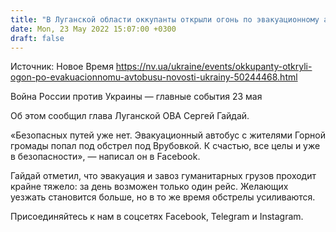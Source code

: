 ```yaml
---
title: "В Луганской области оккупанты открыли огонь по эвакуационному автобусу"
date: Mon, 23 May 2022 15:07:00 +0300
draft: false
---
```

Источник: Новое Время https://nv.ua/ukraine/events/okkupanty-otkryli-ogon-po-evakuacionnomu-avtobusu-novosti-ukrainy-50244468.html


Война России против Украины — главные события 23 мая

Об этом сообщил глава Луганской ОВА Сергей Гайдай.

«Безопасных путей уже нет. Эвакуационный автобус с жителями Горной громады попал под обстрел под Врубовкой. К счастью, все целы и уже в безопасности», — написал он в Facebook.

Гайдай отметил, что эвакуация и завоз гуманитарных грузов проходит крайне тяжело: за день возможен только один рейс. Желающих уезжать становится больше, но в то же время обстрелы усиливаются.

Присоединяйтесь к нам в соцсетях Facebook, Telegram и Instagram.
